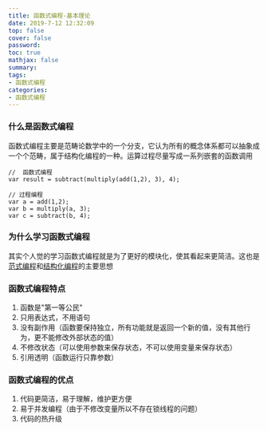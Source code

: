 ```yaml
---
title: 函数式编程-基本理论
date: 2019-7-12 12:32:09
top: false
cover: false
password:
toc: true
mathjax: false
summary: 
tags:
- 函数式编程
categories:
- 函数式编程
---
```


### 什么是函数式编程

函数式编程主要是范畴论数学中的一个分支，它认为所有的概念体系都可以抽象成一个个范畴，属于结构化编程的一种。运算过程尽量写成一系列嵌套的函数调用 <br/>
```
//  函数式编程
var result = subtract(multiply(add(1,2), 3), 4);

// 过程编程
var a = add(1,2);
var b = multiply(a, 3);
var c = subtract(b, 4);
```

### 为什么学习函数式编程

其实个人觉的学习函数式编程就是为了更好的模块化，使其看起来更简洁。这也是<a href="http://en.wikipedia.org/wiki/Programming_paradigm">范式编程</a>和<a href="http://en.wikipedia.org/wiki/Structured_programming">结构化编程</a>的主要思想

### 函数式编程特点

1. 函数是"第一等公民"
2. 只用表达式，不用语句
3. 没有副作用（函数要保持独立，所有功能就是返回一个新的值，没有其他行为，更不能修改外部状态的值）
4. 不修改状态（可以使用参数来保存状态，不可以使用变量来保存状态）
5. 引用透明（函数运行只靠参数）

### 函数式编程的优点

1. 代码更简洁，易于理解，维护更方便
2. 易于并发编程（由于不修改变量所以不存在锁线程的问题）
3. 代码的热升级

